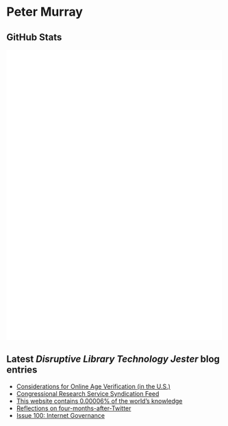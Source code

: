 # Peter Murray

## GitHub Stats
![Metrics](/github-metrics.svg)


## Latest _Disruptive Library Technology Jester_ blog entries
<!-- BLOG-POST-LIST:START -->
- [Considerations for Online Age Verification &lpar;in the U.S.&rpar;](https://dltj.org/article/online-age-verification/)
- [Congressional Research Service Syndication Feed](https://dltj.org/article/crs-rss/)
- [This website contains 0.00006% of the world’s knowledge](https://dltj.org/article/dltj-in-gpt3/)
- [Reflections on four-months-after-Twitter](https://dltj.org/article/twitter-reflections/)
- [Issue 100: Internet Governance](https://dltj.org/article/issue-100-internet-governance/)
<!-- BLOG-POST-LIST:END -->


[LinkedIn]: https://www.linkedin.com/in/datagazetteer "LinkedIn"
[Twitter]: https://twitter.com/DataG "Twitter"
[blog]: https://dltj.org/ "Blog"
